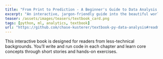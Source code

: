 ```yaml
---
title: "From Print to Prediction - A Beginner's Guide to Data Analysis in Python"
excerpt: "An interactive, jargon-friendly guide into the beautiful world of Python."
teaser: /assets/images/teasers/textbook_card.png
tags: [python, ml, analytics, textbook]
url: "https://github.com/chase-kusterer/textbook-py-data-analysis#readme"
---
```

This interactive book is designed for readers from less-technical backgrounds. You’ll write and run code in each chapter and learn core concepts through short stories and hands-on exercises.
